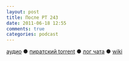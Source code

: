 ```yaml
---
layout: post
title: После РТ 243
date: 2011-06-18 12:55
comments: true
categories: podcast
---
```

[аудио](http://cdn.radio-t.com/rt243post.mp3) ● [пиратский torrent](http://pirates.radio-t.com/torrents/rt243post.mp3.torrent) ● [лог чата](http://chat.radio-t.com/logs/radio-t-243.html) ● [wiki](http://wiki.radio-t.com/%D0%9F%D0%BE%D1%81%D0%BB%D0%B5_%D0%A0%D0%A2_243)<audio src="http://cdn.radio-t.com/rt243post.mp3" preload="none">
